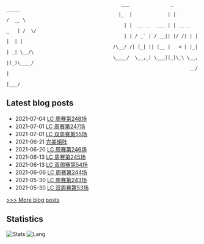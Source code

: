 
```
                                          ___               _              _____ 
                                         |_  |             | |            /  __ \
                                           | |  __ _   ___ | | __ _   _   | /  \/
                                           | | / _` | / __|| |/ /| | | |  | |    
                                       /\__/ /| (_| || (__ |   < | |_| | _| \__/\
                                       \____/  \__,_| \___||_|\_\ \__, |(_)\____/
                                                                   __/ |         
                                                                  |___/          
```

## Latest blog posts
- 2021-07-04 [LC 周赛第248场](https://scnujackychen.github.io/2021/07/04/LC-weekly-contest-248/)
- 2021-07-01 [LC 周赛第247场](https://scnujackychen.github.io/2021/07/01/LC-weekly-contest-247/)
- 2021-07-01 [LC 双周赛第55场](https://scnujackychen.github.io/2021/07/01/LC-biweekly-contest-55/)
- 2021-06-21 [完美矩阵](https://scnujackychen.github.io/2021/06/22/perfect-matrix/)
- 2021-06-20 [LC 周赛第246场](https://scnujackychen.github.io/2021/06/20/LC-weekly-contest-246/)
- 2021-06-13 [LC 周赛第245场](https://scnujackychen.github.io/2021/06/13/LC-weekly-contest-245/)
- 2021-06-13 [LC 双周赛第54场](https://scnujackychen.github.io/2021/06/13/LC-biweekly-contest-54/)
- 2021-06-06 [LC 周赛第244场](https://scnujackychen.github.io/2021/06/06/LC-weekly-contest-244/)
- 2021-05-30 [LC 周赛第243场](https://scnujackychen.github.io/2021/05/30/LC-weekly-contest-243/)
- 2021-05-30 [LC 双周赛第53场](https://scnujackychen.github.io/2021/05/30/LC-biweekly-contest-53/)

[>>> More blog posts](https://jackyc.cn/)


## Statistics
![Stats](https://github-readme-stats.vercel.app/api?username=SCNUJackyChen)
![Lang](https://github-readme-stats.vercel.app/api/top-langs/?username=SCNUJackyChen&hide=ipynb,html&layout=compact)

